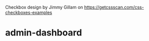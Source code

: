 Checkbox design by Jimmy Gillam on https://getcssscan.com/css-checkboxes-examples

# admin-dashboard